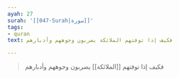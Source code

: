 ```yaml
---
ayah: 27
surah: '[[047-Surah|سورة]]'
tags:
- quran
text: فكيف إذا توفتهم الملائكة يضربون وجوههم وأدبارهم

---
```

> فكيف إذا توفتهم [[الملائكة]] يضربون وجوههم وأدبارهم
